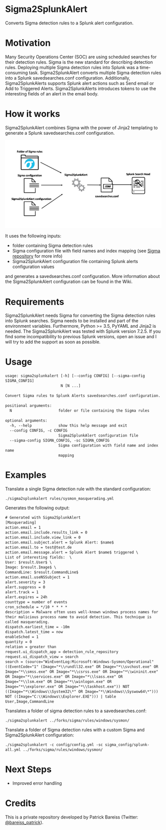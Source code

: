 # Sigma2SplunkAlert
Converts Sigma detection rules to a Splunk alert configuration.

# Motivation
Many Security Operations Center (SOC) are using scheduled searches for their detection rules. Sigma is the new standard for describing detection rules. Deploying multiple Sigma detection rules into Splunk was a time-consuming task. Sigma2SplunkAlert converts multiple Sigma detection rules into a Splunk savedsearches.conf configuration. Additionally, Sigma2SplunkAlerts supports Splunk alert actions such as Send email or Add to Triggered Alerts. Sigma2SplunkAlerts introduces tokens to use the interesting fields of an alert in the email body.

# How it works
Sigma2SplunkAlert combines Sigma with the power of Jinja2 templating to generate a Splunk savedsearches.conf configuration. 

![text](https://github.com/P4T12ICK/Sigma2SplunkAlert/blob/master/images/Sigma2SplunkAlert.jpg)

It uses the following inputs:
* folder containing Sigma detection rules
* Sigma configuration file with field names and index mapping (see [Sigma repository](https://github.com/Neo23x0/sigma) for more info)
* Sigma2SplunkAlert configuration file containing Splunk alerts configuration values

and generates a savedsearches.conf configuration. More information about the Sigma2SplunkAlert configuration can be found in the Wiki. 

# Requirements
Sigma2SplunkAlert needs Sigma for converting the Sigma detection rules into Splunk searches. Sigma needs to be installed and part of the environment variables. Furthermore, Python >= 3.5, PyYAML and Jinja2 is needed.
The Sigma2SplunkAlert was tested with Splunk version 7.2.5. If you find some incompatibility to previous Splunk versions, open an issue and I will try to add the support as soon as possible.

# Usage
````
usage: sigma2splunkalert [-h] [--config CONFIG] [--sigma-config SIGMA_CONFIG]
                         N [N ...]

Convert Sigma rules to Splunk Alerts savedsearches.conf configuration.

positional arguments:
  N                     folder or file containing the Sigma rules

optional arguments:
  -h, --help            show this help message and exit
  --config CONFIG, -c CONFIG
                        Sigma2SplunkAlert configuration file
  --sigma-config SIGMA_CONFIG, -sc SIGMA_CONFIG
                        Sigma configuration with field name and index name
                        mapping
````

# Examples
Translate a single Sigma detection rule with the standard configuration:
````
./sigma2splunkalert rules/sysmon_masquerading.yml 
````
Generates the following output:
````
# Generated with Sigma2SplunkAlert 
[Masquerading]
action.email = 1
action.email.include.results_link = 0
action.email.include.view_link = 0 
action.email.subject.alert = Splunk Alert: $name$ 
action.email.to = test@test.de
action.email.message.alert = Splunk Alert $name$ triggered \
List of interesting fields:  \
User: $result.User$ \
Image: $result.Image$ \
CommandLine: $result.CommandLine$  
action.email.useNSSubject = 1
alert.severity = 3
alert.suppress = 0
alert.track = 1
alert.expires = 24h
counttype = number of events
cron_schedule = */10 * * * *
description = Malware often uses well-known windows process names for their malicious process name to avoid detection. This technique is called masquerading.
dispatch.earliest_time = -10m
dispatch.latest_time = now
enableSched = 1
quantity = 0
relation = greater than
request.ui_dispatch_app = detection_rule_repository
request.ui_dispatch_view = search
search = (source="WinEventLog:Microsoft-Windows-Sysmon/Operational" ((EventCode="1" (Image="*\\rundll32.exe" OR Image="*\\svchost.exe" OR Image="*\\smss.exe" OR Image="*\\csrss.exe" OR Image="*\\wininit.exe" OR Image="*\\services.exe" OR Image="*\\lsass.exe" OR Image="*\\lsm.exe" OR Image="*\\winlogon.exe" OR Image="*\\explorer.exe" OR Image="*\\taskhost.exe")) NOT ((Image="*\\Windows\\System32\*" OR Image="*\\Windows\\Syswow64\*"))) NOT ((Image="C:\\Windows\\Explorer.EXE"))) | table User,Image,CommandLine
````

Translates a folder of sigma detection rules to a savedsearches.conf:
````
./sigma2splunkalert ../forks/sigma/rules/windows/sysmon/
````

Translate a folder of Sigma detection rules with a custom Sigma and Sigma2SplunkAlert configuration:
````
./sigma2splunkalert -c config/config.yml -sc sigma_config/splunk-all.yml ../forks/sigma/rules/windows/sysmon/
````

# Next Steps
* Improved error handling

# Credits
This is a private repository developed by Patrick Bareiss (Twitter: [@bareiss_patrick](https://twitter.com/bareiss_patrick)).
